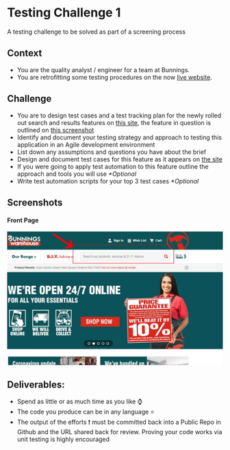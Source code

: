 # Testing Challenge 1
A testing  challenge to be solved as part of a screening process

## Context
- You are the quality analyst / engineer for a team at Bunnings.
- You are retrofitting some testing procedures on the now [live website](https://www.bunnings.com.au/).



## Challenge
- You are to design test cases and a test tracking plan for the newly rolled out search and results features on [this site](https://www.bunnings.com.au/), the feature in question is outlined on [this screenshot](#front-page)
- Identify and document your testing strategy and approach to testing this application in an Agile development environment
- List down any assumptions and questions you have about the brief
- Design and document test cases for this feature as it appears on [the site](https://www.bunnings.com.au/)
- If you were going to apply test automation to this feature outline the approach and tools you will use _*Optional_
- Write test automation scripts for your top 3 test cases _*Optional_


## Screenshots
#### Front Page
![Front Page](/images/website-front-page.jpg "front page")


## Deliverables:
- Spend as little or as much time as you like ⌚
- The code you produce can be in any language ⭐
- The output of the efforts ❗ must be committed back into a Public Repo in Github and the URL shared back for review. Proving your code works via unit testing is highly encouraged
